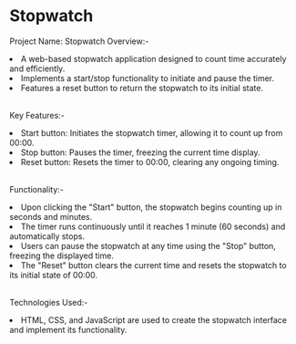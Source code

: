 # Stopwatch

Project Name: Stopwatch
Overview:-
  <li> A web-based stopwatch application designed to count time accurately and efficiently. </li>
  <li> Implements a start/stop functionality to initiate and pause the timer. </li>
  <li> Features a reset button to return the stopwatch to its initial state. </li>

</br>
  
Key Features:-
  <li> Start button: Initiates the stopwatch timer, allowing it to count up from 00:00. </li>
  <li> Stop button: Pauses the timer, freezing the current time display. </li>
  <li> Reset button: Resets the timer to 00:00, clearing any ongoing timing. </li>

</br>
    
Functionality:-
  <li> Upon clicking the "Start" button, the stopwatch begins counting up in seconds and minutes. </li>
  <li> The timer runs continuously until it reaches 1 minute (60 seconds) and automatically stops. </li>
  <li> Users can pause the stopwatch at any time using the "Stop" button, freezing the displayed time. </li>
  <li> The "Reset" button clears the current time and resets the stopwatch to its initial state of 00:00. </li>

</br>

Technologies Used:-
  <li> HTML, CSS, and JavaScript are used to create the stopwatch interface and implement its functionality. </li>
